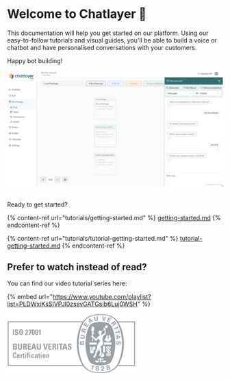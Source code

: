 # Welcome to Chatlayer 👋

This documentation will help you get started on our platform. Using our easy-to-follow tutorials and visual guides, you'll be able to build a voice or chatbot and have personalised conversations with your customers.

Happy bot building!

![The Chatlayer platform](<.gitbook/assets/image (622).png>)

\
Ready to get started?&#x20;

{% content-ref url="tutorials/getting-started.md" %}
[getting-started.md](tutorials/getting-started.md)
{% endcontent-ref %}

{% content-ref url="tutorials/tutorial-getting-started.md" %}
[tutorial-getting-started.md](tutorials/tutorial-getting-started.md)
{% endcontent-ref %}

## Prefer to watch instead of read?&#x20;

You can find our video tutorial series here:

{% embed url="https://www.youtube.com/playlist?list=PLDWxiKsSIVPJl0zssvGATGsib6Luj0WSH" %}



![](<.gitbook/assets/image (571).png>)
